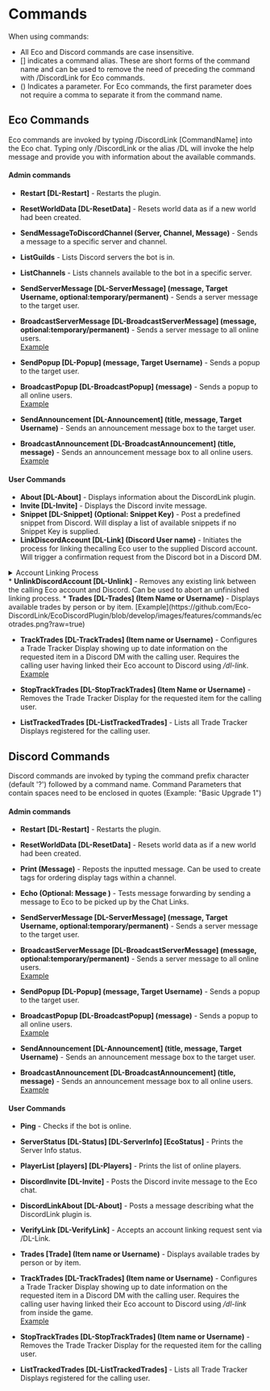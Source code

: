 # Commands
When using commands:
- All Eco and Discord commands are case insensitive.
- [] indicates a command alias.
These are short forms of the command name and can be used to remove the need of preceding the command with /DiscordLink for Eco commands.
- () Indicates a parameter.
For Eco commands, the first parameter does not require a comma to separate it from the command name.

## Eco Commands
Eco commands are invoked by typing /DiscordLink [CommandName] into the Eco chat.
Typing only /DiscordLink or the alias /DL will invoke the help message and provide you with information about the available commands.

#### Admin commands
* <b>Restart [DL-Restart]</b> - Restarts the plugin.
* <b>ResetWorldData [DL-ResetData]</b> - Resets world data as if a new world had been created.
* <b>SendMessageToDiscordChannel (Server, Channel, Message)</b> - Sends a message to a specific server and channel.
* <b>ListGuilds</b> - Lists Discord servers the bot is in.
* <b>ListChannels</b> - Lists channels available to the bot in a specific server.
* <b>SendServerMessage [DL-ServerMessage] (message, Target Username, optional:temporary/permanent)</b> - Sends a server message to the target user.
* <b>BroadcastServerMessage [DL-BroadcastServerMessage] (message, optional:temporary/permanent)</b> - Sends a server message to all online users.  
[Example](https://github.com/Eco-DiscordLink/EcoDiscordPlugin/blob/develop/images/features/commands/servermessage.png?raw=true)

* <b>SendPopup [DL-Popup] (message, Target Username)</b> - Sends a popup to the target user.  
* <b>BroadcastPopup [DL-BroadcastPopup] (message)</b> - Sends a popup to all online users.  
[Example](https://github.com/Eco-DiscordLink/EcoDiscordPlugin/blob/develop/images/features/commands/popupmessage.png)

* <b>SendAnnouncement [DL-Announcement] (title, message, Target Username)</b> - Sends an announcement message box to the target user.
* <b>BroadcastAnnouncement [DL-BroadcastAnnouncement] (title, message)</b> - Sends an announcement message box to all online users.  
[Example](https://github.com/Eco-DiscordLink/EcoDiscordPlugin/blob/develop/images/features/commands/announcementmessage.png?raw=true)

#### User Commands
* <b>About [DL-About]</b> - Displays information about the DiscordLink plugin.
* <b>Invite [DL-Invite]</b> - Displays the Discord invite message.
* <b>Snippet [DL-Snippet] (Optional: Snippet Key)</b> - Post a predefined snippet from Discord. Will display a list of available snippets if no Snippet Key is supplied.
* <b>LinkDiscordAccount [DL-Link] (Discord User name)</b> - Initiates the process for linking thecalling Eco user to the supplied Discord account. Will trigger a confirmation request from the Discord bot in a Discord DM.
<details>
  <summary>Account Linking Process</summary>
  1. Run _dl-Link_ command from Eco and receive the verification message from the bot.  
  2. Run _dl-VerifyLink_ command as a response to the verification message.  
  ![Account Linking Verification](https://github.com/Eco-DiscordLink/EcoDiscordPlugin/blob/develop/images/features/commands/accountverification.png?raw=true)
  
</details>
* <b>UnlinkDiscordAccount [DL-Unlink]</b> - Removes any existing link between the calling Eco account and Discord. Can be used to abort an unfinished linking process.
* <b>Trades [DL-Trades] (Item Name or Username)</b> - Displays available trades by person or by item.  
[Example](https://github.com/Eco-DiscordLink/EcoDiscordPlugin/blob/develop/images/features/commands/ecotrades.png?raw=true)

* <b>TrackTrades [DL-TrackTrades] (Item name or Username)</b> - Configures a Trade Tracker Display showing up to date information on the requested item in a Discord DM with the calling user. Requires the calling user having linked their Eco account to Discord using _/dl-link_.  
[Example](https://github.com/Eco-DiscordLink/EcoDiscordPlugin/blob/develop/images/features/commands/discordtrades.png?raw=true)

* <b>StopTrackTrades [DL-StopTrackTrades] (Item Name or Username)</b> - Removes the Trade Tracker Display for the requested item for the calling user.
* <b>ListTrackedTrades [DL-ListTrackedTrades]</b> - Lists all Trade Tracker Displays registered for the calling user.

## Discord Commands
Discord commands are invoked by typing the command prefix character (default '?') followed by a command name.
Command Parameters that contain spaces need to be enclosed in quotes (Example: "Basic Upgrade 1")

#### Admin commands
* <b>Restart [DL-Restart]</b> - Restarts the plugin.
* <b>ResetWorldData [DL-ResetData]</b> - Resets world data as if a new world had been created.
* <b>Print (Message)</b> - Reposts the inputted message. Can be used to create tags for ordering display tags within a channel.
* <b>Echo (Optional: Message )</b> - Tests message forwarding by sending a message to Eco to be picked up by the Chat Links.
* <b>SendServerMessage [DL-ServerMessage] (message, Target Username, optional:temporary/permanent)</b> - Sends a server message to the target user.
* <b>BroadcastServerMessage [DL-BroadcastServerMessage] (message, optional:temporary/permanent)</b> - Sends a server message to all online users.  
[Example](https://github.com/Eco-DiscordLink/EcoDiscordPlugin/blob/develop/images/features/commands/servermessage.png?raw=true)

* <b>SendPopup [DL-Popup] (message, Target Username)</b> - Sends a popup to the target user.
* <b>BroadcastPopup [DL-BroadcastPopup] (message)</b> - Sends a popup to all online users.  
[Example](https://github.com/Eco-DiscordLink/EcoDiscordPlugin/blob/develop/images/features/commands/popupmessage.png)

* <b>SendAnnouncement [DL-Announcement] (title, message, Target Username)</b> - Sends an announcement message box to the target user.
* <b>BroadcastAnnouncement [DL-BroadcastAnnouncement] (title, message)</b> - Sends an announcement message box to all online users.  
[Example](https://github.com/Eco-DiscordLink/EcoDiscordPlugin/blob/develop/images/features/commands/announcementmessage.png?raw=true)

#### User Commands
* <b>Ping</b> - Checks if the bot is online.
* <b>ServerStatus [DL-Status] [DL-ServerInfo] [EcoStatus]</b> - Prints the Server Info status.
* <b>PlayerList [players] [DL-Players]</b> - Prints the list of online players.
* <b>DiscordInvite [DL-Invite]</b> - Posts the Discord invite message to the Eco chat.
* <b>DiscordLinkAbout [DL-About]</b> - Posts a message describing what the DiscordLink plugin is.
* <b>VerifyLink [DL-VerifyLink]</b> - Accepts an account linking request sent via /DL-Link.
* <b>Trades [Trade] (Item name or Username)</b> - Displays available trades by person or by item.
* <b>TrackTrades [DL-TrackTrades] (Item name or Username)</b> - Configures a Trade Tracker Display showing up to date information on the requested item in a Discord DM with the calling user. Requires the calling user having linked their Eco account to Discord using _/dl-link_ from inside the game.  
[Example](https://github.com/Eco-DiscordLink/EcoDiscordPlugin/blob/develop/images/features/commands/discordtrades.png?raw=true)

* <b>StopTrackTrades [DL-StopTrackTrades] (Item name or Username)</b> - Removes the Trade Tracker Display for the requested item for the calling user.
* <b>ListTrackedTrades [DL-ListTrackedTrades]</b> - Lists all Trade Tracker Displays registered for the calling user.
